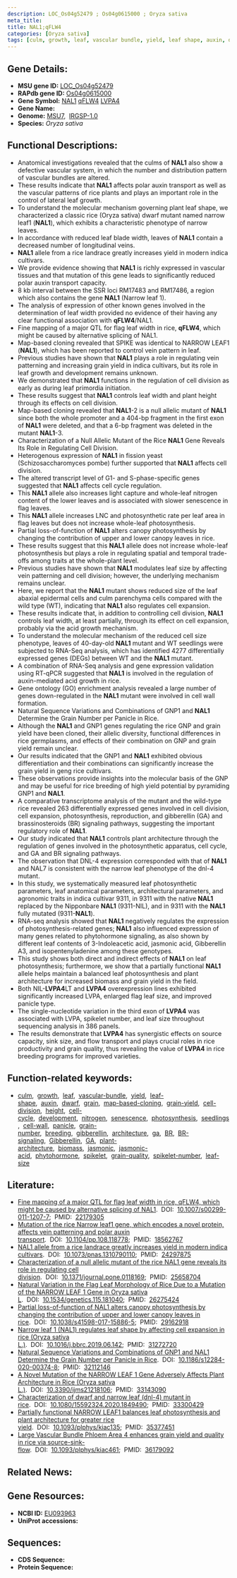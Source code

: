 ```yaml
---
description: LOC_Os04g52479 ; Os04g0615000 ; Oryza sativa
meta_title:
title: NAL1;qFLW4
categories: [Oryza sativa]
tags: [culm, growth, leaf, vascular bundle, yield, leaf shape, auxin, dwarf, grain, map-based cloning, grain yield, cell division, height, cell cycle, development, nitrogen, senescence, photosynthesis, seedlings, cell wall, panicle, grain number, breeding, gibberellin, architecture,  ga ,  BR , BR signaling, Gibberellin, GA, plant architecture, biomass, jasmonic, jasmonic acid, phytohormone, spikelet, grain quality, spikelet number, leaf size]
---
```


## Gene Details:
- **MSU gene ID:** [LOC_Os04g52479](http://rice.uga.edu/cgi-bin/ORF_infopage.cgi?orf=LOC_Os04g52479)  
- **RAPdb gene ID:** [Os04g0615000](https://rapdb.dna.affrc.go.jp/locus/?name=Os04g0615000)  
- **Gene Symbol:** <u>NAL1</u>&nbsp;<u>qFLW4</u>&nbsp;<u>LVPA4</u>
- **Gene Name:**
- **Genome:**  [MSU7](http://rice.uga.edu/),&nbsp;&nbsp;[IRGSP-1.0](https://rapdb.dna.affrc.go.jp/download/irgsp1.html)
- **Species:** *Oryza sativa*

## Functional Descriptions:
   - Anatomical investigations revealed that the culms of **NAL1** also show a defective vascular system, in which the number and distribution pattern of vascular bundles are altered.
   - These results indicate that **NAL1** affects polar auxin transport as well as the vascular patterns of rice plants and plays an important role in the control of lateral leaf growth.
   - To understand the molecular mechanism governing plant leaf shape, we characterized a classic rice (Oryza sativa) dwarf mutant named narrow leaf1 (**NAL1**), which exhibits a characteristic phenotype of narrow leaves.
   - In accordance with reduced leaf blade width, leaves of **NAL1** contain a decreased number of longitudinal veins.
   - **NAL1** allele from a rice landrace greatly increases yield in modern indica cultivars.
   - We provide evidence showing that **NAL1** is richly expressed in vascular tissues and that mutation of this gene leads to significantly reduced polar auxin transport capacity.
   - 8 kb interval between the SSR loci RM17483 and RM17486, a region which also contains the gene **NAL1** (Narrow leaf 1).
   - The analysis of expression of other known genes involved in the determination of leaf width provided no evidence of their having any clear functional association with **qFLW4**/NAL1.
   - Fine mapping of a major QTL for flag leaf width in rice, **qFLW4**, which might be caused by alternative splicing of NAL1.
   - Map-based cloning revealed that SPIKE was identical to NARROW LEAF1 (**NAL1**), which has been reported to control vein pattern in leaf.
   - Previous studies have shown that **NAL1** plays a role in regulating vein patterning and increasing grain yield in indica cultivars, but its role in leaf growth and development remains unknown.
   - We demonstrated that **NAL1** functions in the regulation of cell division as early as during leaf primordia initiation.
   - These results suggest that **NAL1** controls leaf width and plant height through its effects on cell division.
   - Map-based cloning revealed that **NAL1**-2 is a null allelic mutant of **NAL1** since both the whole promoter and a 404-bp fragment in the first exon of **NAL1** were deleted, and that a 6-bp fragment was deleted in the mutant **NAL1**-3.
   - Characterization of a Null Allelic Mutant of the Rice **NAL1** Gene Reveals Its Role in Regulating Cell Division.
   - Heterogenous expression of **NAL1** in fission yeast (Schizosaccharomyces pombe) further supported that **NAL1** affects cell division.
   - The altered transcript level of G1- and S-phase-specific genes suggested that **NAL1** affects cell cycle regulation.
   - This **NAL1** allele also increases light capture and whole-leaf nitrogen content of the lower leaves and is associated with slower senescence in flag leaves.
   - This **NAL1** allele increases LNC and photosynthetic rate per leaf area in flag leaves but does not increase whole-leaf photosynthesis.
   - Partial loss-of-function of **NAL1** alters canopy photosynthesis by changing the contribution of upper and lower canopy leaves in rice.
   - These results suggest that this **NAL1** allele does not increase whole-leaf photosynthesis but plays a role in regulating spatial and temporal trade-offs among traits at the whole-plant level.
   - Previous studies have shown that **NAL1** modulates leaf size by affecting vein patterning and cell division; however, the underlying mechanism remains unclear.
   - Here, we report that the **NAL1** mutant shows reduced size of the leaf abaxial epidermal cells and culm parenchyma cells compared with the wild type (WT), indicating that **NAL1** also regulates cell expansion.
   - These results indicate that, in addition to controlling cell division, **NAL1** controls leaf width, at least partially, through its effect on cell expansion, probably via the acid growth mechanism.
   - To understand the molecular mechanism of the reduced cell size phenotype, leaves of 40-day-old **NAL1** mutant and WT seedlings were subjected to RNA-Seq analysis, which has identified 4277 differentially expressed genes (DEGs) between WT and the **NAL1** mutant.
   - A combination of RNA-Seq analysis and gene expression validation using RT-qPCR suggested that **NAL1** is involved in the regulation of auxin-mediated acid growth in rice.
   - Gene ontology (GO) enrichment analysis revealed a large number of genes down-regulated in the **NAL1** mutant were involved in cell wall formation.
   - Natural Sequence Variations and Combinations of GNP1 and **NAL1** Determine the Grain Number per Panicle in Rice.
   - Although the **NAL1** and GNP1 genes regulating the rice GNP and grain yield have been cloned, their allelic diversity, functional differences in rice germplasms, and effects of their combination on GNP and grain yield remain unclear.
   - Our results indicated that the GNP1 and **NAL1** exhibited obvious differentiation and their combinations can significantly increase the grain yield in geng rice cultivars.
   - These observations provide insights into the molecular basis of the GNP and may be useful for rice breeding of high yield potential by pyramiding GNP1 and **NAL1**.
   - A comparative transcriptome analysis of the mutant and the wild-type rice revealed 263 differentially expressed genes involved in cell division, cell expansion, photosynthesis, reproduction, and gibberellin (GA) and brassinosteroids (BR) signaling pathways, suggesting the important regulatory role of **NAL1**.
   - Our study indicated that **NAL1** controls plant architecture through the regulation of genes involved in the photosynthetic apparatus, cell cycle, and GA and BR signaling pathways.
   - The observation that DNL-4 expression corresponded with that of **NAL1** and NAL7 is consistent with the narrow leaf phenotype of the dnl-4 mutant.
   - In this study, we systematically measured leaf photosynthetic parameters, leaf anatomical parameters, architectural parameters, and agronomic traits in indica cultivar 9311, in 9311 with the native **NAL1** replaced by the Nipponbare **NAL1** (9311-NIL), and in 9311 with the **NAL1** fully mutated (9311-**NAL1**).
   - RNA-seq analysis showed that **NAL1** negatively regulates the expression of photosynthesis-related genes; **NAL1** also influenced expression of many genes related to phytohormone signaling, as also shown by different leaf contents of 3-Indoleacetic acid, jasmonic acid, Gibberellin A3, and isopentenyladenine among these genotypes.
   - This study shows both direct and indirect effects of **NAL1** on leaf photosynthesis; furthermore, we show that a partially functional **NAL1** allele helps maintain a balanced leaf photosynthesis and plant architecture for increased biomass and grain yield in the field.
   - Both NIL-**LVPA4**LT and **LVPA4** overexpression lines exhibited significantly increased LVPA, enlarged flag leaf size, and improved panicle type.
   - The single-nucleotide variation in the third exon of **LVPA4** was associated with LVPA, spikelet number, and leaf size throughout sequencing analysis in 386 panels.
   - The results demonstrate that **LVPA4** has synergistic effects on source capacity, sink size, and flow transport and plays crucial roles in rice productivity and grain quality, thus revealing the value of **LVPA4** in rice breeding programs for improved varieties.

## Function-related keywords:
   - [culm](/tags/culm/),&nbsp;&nbsp;[growth](/tags/growth/),&nbsp;&nbsp;[leaf](/tags/leaf/),&nbsp;&nbsp;[vascular-bundle](/tags/vascular-bundle/),&nbsp;&nbsp;[yield](/tags/yield/),&nbsp;&nbsp;[leaf-shape](/tags/leaf-shape/),&nbsp;&nbsp;[auxin](/tags/auxin/),&nbsp;&nbsp;[dwarf](/tags/dwarf/),&nbsp;&nbsp;[grain](/tags/grain/),&nbsp;&nbsp;[map-based-cloning](/tags/map-based-cloning/),&nbsp;&nbsp;[grain-yield](/tags/grain-yield/),&nbsp;&nbsp;[cell-division](/tags/cell-division/),&nbsp;&nbsp;[height](/tags/height/),&nbsp;&nbsp;[cell-cycle](/tags/cell-cycle/),&nbsp;&nbsp;[development](/tags/development/),&nbsp;&nbsp;[nitrogen](/tags/nitrogen/),&nbsp;&nbsp;[senescence](/tags/senescence/),&nbsp;&nbsp;[photosynthesis](/tags/photosynthesis/),&nbsp;&nbsp;[seedlings](/tags/seedlings/),&nbsp;&nbsp;[cell-wall](/tags/cell-wall/),&nbsp;&nbsp;[panicle](/tags/panicle/),&nbsp;&nbsp;[grain-number](/tags/grain-number/),&nbsp;&nbsp;[breeding](/tags/breeding/),&nbsp;&nbsp;[gibberellin](/tags/gibberellin/),&nbsp;&nbsp;[architecture](/tags/architecture/),&nbsp;&nbsp;[ga](/tags/ga/),&nbsp;&nbsp;[BR](/tags/BR/),&nbsp;&nbsp;[BR-signaling](/tags/BR-signaling/),&nbsp;&nbsp;[Gibberellin](/tags/Gibberellin/),&nbsp;&nbsp;[GA](/tags/GA/),&nbsp;&nbsp;[plant-architecture](/tags/plant-architecture/),&nbsp;&nbsp;[biomass](/tags/biomass/),&nbsp;&nbsp;[jasmonic](/tags/jasmonic/),&nbsp;&nbsp;[jasmonic-acid](/tags/jasmonic-acid/),&nbsp;&nbsp;[phytohormone](/tags/phytohormone/),&nbsp;&nbsp;[spikelet](/tags/spikelet/),&nbsp;&nbsp;[grain-quality](/tags/grain-quality/),&nbsp;&nbsp;[spikelet-number](/tags/spikelet-number/),&nbsp;&nbsp;[leaf-size](/tags/leaf-size/)

## Literature:
   - [Fine mapping of a major QTL for flag leaf width in rice, qFLW4, which might be caused by alternative splicing of NAL1](https://www.doi.org/10.1007/s00299-011-1207-7).&nbsp;&nbsp;DOI:&nbsp;&nbsp;[10.1007/s00299-011-1207-7](https://www.doi.org/10.1007/s00299-011-1207-7);&nbsp;&nbsp;PMID:&nbsp;&nbsp;[22179305](https://pubmed.ncbi.nlm.nih.gov/22179305/)
   - [Mutation of the rice Narrow leaf1 gene, which encodes a novel protein, affects vein patterning and polar auxin transport](https://www.doi.org/10.1104/pp.108.118778).&nbsp;&nbsp;DOI:&nbsp;&nbsp;[10.1104/pp.108.118778](https://www.doi.org/10.1104/pp.108.118778);&nbsp;&nbsp;PMID:&nbsp;&nbsp;[18562767](https://pubmed.ncbi.nlm.nih.gov/18562767/)
   - [NAL1 allele from a rice landrace greatly increases yield in modern indica cultivars](https://www.doi.org/10.1073/pnas.1310790110).&nbsp;&nbsp;DOI:&nbsp;&nbsp;[10.1073/pnas.1310790110](https://www.doi.org/10.1073/pnas.1310790110);&nbsp;&nbsp;PMID:&nbsp;&nbsp;[24297875](https://pubmed.ncbi.nlm.nih.gov/24297875/)
   - [Characterization of a null allelic mutant of the rice NAL1 gene reveals its role in regulating cell division](https://www.doi.org/10.1371/journal.pone.0118169).&nbsp;&nbsp;DOI:&nbsp;&nbsp;[10.1371/journal.pone.0118169](https://www.doi.org/10.1371/journal.pone.0118169);&nbsp;&nbsp;PMID:&nbsp;&nbsp;[25658704](https://pubmed.ncbi.nlm.nih.gov/25658704/)
   - [Natural Variation in the Flag Leaf Morphology of Rice Due to a Mutation of the NARROW LEAF 1 Gene in Oryza sativa L](https://www.doi.org/10.1534/genetics.115.181040).&nbsp;&nbsp;DOI:&nbsp;&nbsp;[10.1534/genetics.115.181040](https://www.doi.org/10.1534/genetics.115.181040);&nbsp;&nbsp;PMID:&nbsp;&nbsp;[26275424](https://pubmed.ncbi.nlm.nih.gov/26275424/)
   - [Partial loss-of-function of NAL1 alters canopy photosynthesis by changing the contribution of upper and lower canopy leaves in rice](https://www.doi.org/10.1038/s41598-017-15886-5).&nbsp;&nbsp;DOI:&nbsp;&nbsp;[10.1038/s41598-017-15886-5](https://www.doi.org/10.1038/s41598-017-15886-5);&nbsp;&nbsp;PMID:&nbsp;&nbsp;[29162918](https://pubmed.ncbi.nlm.nih.gov/29162918/)
   - [Narrow leaf 1 (NAL1) regulates leaf shape by affecting cell expansion in rice (Oryza sativa L.)](https://www.doi.org/10.1016/j.bbrc.2019.06.142).&nbsp;&nbsp;DOI:&nbsp;&nbsp;[10.1016/j.bbrc.2019.06.142](https://www.doi.org/10.1016/j.bbrc.2019.06.142);&nbsp;&nbsp;PMID:&nbsp;&nbsp;[31272720](https://pubmed.ncbi.nlm.nih.gov/31272720/)
   - [Natural Sequence Variations and Combinations of GNP1 and NAL1 Determine the Grain Number per Panicle in Rice](https://www.doi.org/10.1186/s12284-020-00374-8).&nbsp;&nbsp;DOI:&nbsp;&nbsp;[10.1186/s12284-020-00374-8](https://www.doi.org/10.1186/s12284-020-00374-8);&nbsp;&nbsp;PMID:&nbsp;&nbsp;[32112146](https://pubmed.ncbi.nlm.nih.gov/32112146/)
   - [A Novel Mutation of the NARROW LEAF 1 Gene Adversely Affects Plant Architecture in Rice (Oryza sativa L.)](https://www.doi.org/10.3390/ijms21218106).&nbsp;&nbsp;DOI:&nbsp;&nbsp;[10.3390/ijms21218106](https://www.doi.org/10.3390/ijms21218106);&nbsp;&nbsp;PMID:&nbsp;&nbsp;[33143090](https://pubmed.ncbi.nlm.nih.gov/33143090/)
   - [Characterization of dwarf and narrow leaf (dnl-4) mutant in rice](https://www.doi.org/10.1080/15592324.2020.1849490).&nbsp;&nbsp;DOI:&nbsp;&nbsp;[10.1080/15592324.2020.1849490](https://www.doi.org/10.1080/15592324.2020.1849490);&nbsp;&nbsp;PMID:&nbsp;&nbsp;[33300429](https://pubmed.ncbi.nlm.nih.gov/33300429/)
   - [Partially functional NARROW LEAF1 balances leaf photosynthesis and plant architecture for greater rice yield](https://www.doi.org/10.1093/plphys/kiac135).&nbsp;&nbsp;DOI:&nbsp;&nbsp;[10.1093/plphys/kiac135](https://www.doi.org/10.1093/plphys/kiac135);&nbsp;&nbsp;PMID:&nbsp;&nbsp;[35377451](https://pubmed.ncbi.nlm.nih.gov/35377451/)
   - [Large Vascular Bundle Phloem Area 4 enhances grain yield and quality in rice via source-sink-flow](https://www.doi.org/10.1093/plphys/kiac461).&nbsp;&nbsp;DOI:&nbsp;&nbsp;[10.1093/plphys/kiac461](https://www.doi.org/10.1093/plphys/kiac461);&nbsp;&nbsp;PMID:&nbsp;&nbsp;[36179092](https://pubmed.ncbi.nlm.nih.gov/36179092/)

## Related News:

## Gene Resources:
- **NCBI ID:**  [EU093963](http://www.ncbi.nlm.nih.gov/nuccore/EU093963)
- **UniProt accessions:** [](https://www.uniprot.org/uniprotkb//entry)

## Sequences:
- **CDS Sequence:**
- **Protein Sequence:**
